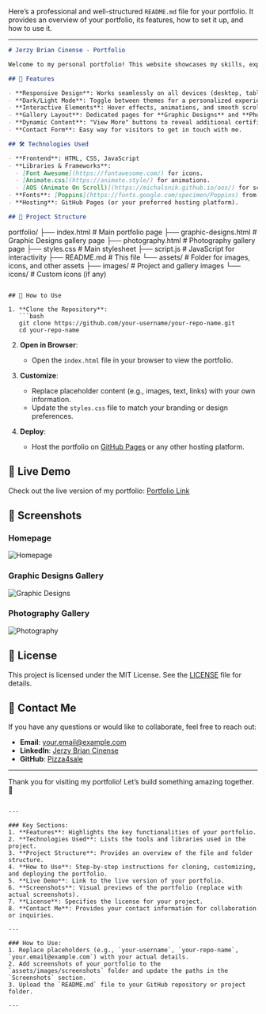 Here’s a professional and well-structured `README.md` file for your portfolio. It provides an overview of your portfolio, its features, how to set it up, and how to use it.

---

```markdown
# Jerzy Brian Cinense - Portfolio

Welcome to my personal portfolio! This website showcases my skills, experience, projects, and achievements in **IT Support**, **Digital Marketing**, and **Content Creation**. It’s designed to be clean, responsive, and user-friendly.

## 🌟 Features

- **Responsive Design**: Works seamlessly on all devices (desktop, tablet, mobile).
- **Dark/Light Mode**: Toggle between themes for a personalized experience.
- **Interactive Elements**: Hover effects, animations, and smooth scrolling.
- **Gallery Layout**: Dedicated pages for **Graphic Designs** and **Photography** with a grid-based gallery.
- **Dynamic Content**: "View More" buttons to reveal additional certifications and projects.
- **Contact Form**: Easy way for visitors to get in touch with me.

## 🛠️ Technologies Used

- **Frontend**: HTML, CSS, JavaScript
- **Libraries & Frameworks**:
  - [Font Awesome](https://fontawesome.com/) for icons.
  - [Animate.css](https://animate.style/) for animations.
  - [AOS (Animate On Scroll)](https://michalsnik.github.io/aos/) for scroll animations.
- **Fonts**: [Poppins](https://fonts.google.com/specimen/Poppins) from Google Fonts.
- **Hosting**: GitHub Pages (or your preferred hosting platform).

## 📂 Project Structure

```
portfolio/
├── index.html              # Main portfolio page
├── graphic-designs.html    # Graphic Designs gallery page
├── photography.html        # Photography gallery page
├── styles.css              # Main stylesheet
├── script.js               # JavaScript for interactivity
├── README.md               # This file
└── assets/                 # Folder for images, icons, and other assets
    ├── images/             # Project and gallery images
    └── icons/              # Custom icons (if any)
```

## 🚀 How to Use

1. **Clone the Repository**:
   ```bash
   git clone https://github.com/your-username/your-repo-name.git
   cd your-repo-name
   ```

2. **Open in Browser**:
   - Open the `index.html` file in your browser to view the portfolio.

3. **Customize**:
   - Replace placeholder content (e.g., images, text, links) with your own information.
   - Update the `styles.css` file to match your branding or design preferences.

4. **Deploy**:
   - Host the portfolio on [GitHub Pages](https://pages.github.com/) or any other hosting platform.

## 🔗 Live Demo

Check out the live version of my portfolio: [Portfolio Link](https://your-portfolio-url.com)

## 📸 Screenshots

### Homepage
![Homepage](assets/images/screenshots/homepage.png)

### Graphic Designs Gallery
![Graphic Designs](assets/images/screenshots/graphic-designs.png)

### Photography Gallery
![Photography](assets/images/screenshots/photography.png)

## 📄 License

This project is licensed under the MIT License. See the [LICENSE](LICENSE) file for details.

## 📧 Contact Me

If you have any questions or would like to collaborate, feel free to reach out:

- **Email**: your.email@example.com
- **LinkedIn**: [Jerzy Brian Cinense](https://linkedin.com/in/jerzy-brian-c-772bb3171)
- **GitHub**: [Pizza4sale](https://github.com/Pizza4sale)

---

Thank you for visiting my portfolio! Let’s build something amazing together. 🚀
```

---

### Key Sections:
1. **Features**: Highlights the key functionalities of your portfolio.
2. **Technologies Used**: Lists the tools and libraries used in the project.
3. **Project Structure**: Provides an overview of the file and folder structure.
4. **How to Use**: Step-by-step instructions for cloning, customizing, and deploying the portfolio.
5. **Live Demo**: Link to the live version of your portfolio.
6. **Screenshots**: Visual previews of the portfolio (replace with actual screenshots).
7. **License**: Specifies the license for your project.
8. **Contact Me**: Provides your contact information for collaboration or inquiries.

---

### How to Use:
1. Replace placeholders (e.g., `your-username`, `your-repo-name`, `your.email@example.com`) with your actual details.
2. Add screenshots of your portfolio to the `assets/images/screenshots` folder and update the paths in the `Screenshots` section.
3. Upload the `README.md` file to your GitHub repository or project folder.

---
